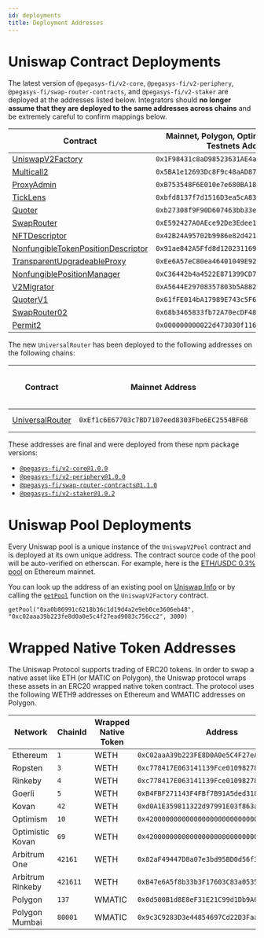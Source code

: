 ```yaml
---
id: deployments
title: Deployment Addresses
---
```


# Uniswap Contract Deployments

The latest version of `@pegasys-fi/v2-core`, `@pegasys-fi/v2-periphery`, `@pegasys-fi/swap-router-contracts`, and `@pegasys-fi/v2-staker` are deployed at the addresses listed below. Integrators should **no longer assume that they are deployed to the same addresses across chains** and be extremely careful to confirm mappings below.

| Contract                                                                                                                                                     | Mainnet, Polygon, Optimism, Arbitrum, Testnets Address | Celo Address                                 |
| ------------------------------------------------------------------------------------------------------------------------------------------------------------ | ------------------------------------------------------ | -------------------------------------------- |
| [UniswapV2Factory](https://github.com/Uniswap/uniswap-v2-core/blob/v1.0.0/contracts/UniswapV2Factory.sol)                                                    | `0x1F98431c8aD98523631AE4a59f267346ea31F984`           | `0xAfE208a311B21f13EF87E33A90049fC17A7acDEc` |
| [Multicall2](https://etherscan.io/address/0x5BA1e12693Dc8F9c48aAD8770482f4739bEeD696#code)                                                                   | `0x5BA1e12693Dc8F9c48aAD8770482f4739bEeD696`           | `0x633987602DE5C4F337e3DbF265303A1080324204` |
| [ProxyAdmin](https://github.com/OpenZeppelin/openzeppelin-contracts/blob/v2.4.1-solc-0.7-2/contracts/proxy/ProxyAdmin.sol)                                   | `0xB753548F6E010e7e680BA186F9Ca1BdAB2E90cf2`           | `0xc1b262Dd7643D4B7cA9e51631bBd900a564BF49A` |
| [TickLens](https://github.com/Uniswap/uniswap-v2-periphery/blob/v1.0.0/contracts/lens/TickLens.sol)                                                          | `0xbfd8137f7d1516D3ea5cA83523914859ec47F573`           | `0x5f115D9113F88e0a0Db1b5033D90D4a9690AcD3D` |
| [Quoter](https://github.com/Uniswap/uniswap-v2-periphery/blob/v1.0.0/contracts/lens/Quoter.sol)                                                              | `0xb27308f9F90D607463bb33eA1BeBb41C27CE5AB6`           | `0x82825d0554fA07f7FC52Ab63c961F330fdEFa8E8` |
| [SwapRouter](https://github.com/Uniswap/uniswap-v2-periphery/blob/v1.0.0/contracts/SwapRouter.sol)                                                           | `0xE592427A0AEce92De3Edee1F18E0157C05861564`           | `0x5615CDAb10dc425a742d643d949a7F474C01abc4` |
| [NFTDescriptor](https://github.com/Uniswap/uniswap-v2-periphery/blob/v1.0.0/contracts/libraries/NFTDescriptor.sol)                                           | `0x42B24A95702b9986e82d421cC3568932790A48Ec`           | `0xa9Fd765d85938D278cb0b108DbE4BF7186831186` |
| [NonfungibleTokenPositionDescriptor](https://github.com/Uniswap/uniswap-v2-periphery/blob/v1.0.0/contracts/NonfungibleTokenPositionDescriptor.sol)           | `0x91ae842A5Ffd8d12023116943e72A606179294f3`           | `0x644023b316bB65175C347DE903B60a756F6dd554` |
| [TransparentUpgradeableProxy](https://github.com/OpenZeppelin/openzeppelin-contracts/blob/v2.4.1-solc-0.7-2/contracts/proxy/TransparentUpgradeableProxy.sol) | `0xEe6A57eC80ea46401049E92587E52f5Ec1c24785`           | `0x505B43c452AA4443e0a6B84bb37771494633Fde9` |
| [NonfungiblePositionManager](https://github.com/Uniswap/uniswap-v2-periphery/blob/v1.0.0/contracts/NonfungiblePositionManager.sol)                           | `0xC36442b4a4522E871399CD717aBDD847Ab11FE88`           | `0x3d79EdAaBC0EaB6F08ED885C05Fc0B014290D95A` |
| [V2Migrator](https://github.com/Uniswap/uniswap-v2-periphery/blob/v1.0.0/contracts/V2Migrator.sol)                                                           | `0xA5644E29708357803b5A882D272c41cC0dF92B34`           | `0x3cFd4d48EDfDCC53D3f173F596f621064614C582` |
| [QuoterV1](https://github.com/Uniswap/v2-periphery/blob/main/contracts/lens/QuoterV1.sol)                                                                    | `0x61fFE014bA17989E743c5F6cB21bF9697530B21e`           | `0x82825d0554fA07f7FC52Ab63c961F330fdEFa8E8` |
| [SwapRouter02](https://github.com/Uniswap/swap-router-contracts/blob/main/contracts/SwapRouter02.sol)                                                        | `0x68b3465833fb72A70ecDF485E0e4C7bD8665Fc45`           | `0x5615CDAb10dc425a742d643d949a7F474C01abc4` |
| [Permit2](https://github.com/Uniswap/permit2)                                                                                                                | `0x000000000022d473030f116ddee9f6b43ac78ba3`           | `0x000000000022d473030f116ddee9f6b43ac78ba3` |

The new `UniversalRouter` has been deployed to the following addresses on the following chains:

| Contract                                                                                               | Mainnet Address                              | Optimism Address                             | Arbitrum Address                             | Polygon Address                              | See other chain addresses here                                                            |
| ------------------------------------------------------------------------------------------------------ | -------------------------------------------- | -------------------------------------------- | -------------------------------------------- | -------------------------------------------- | ----------------------------------------------------------------------------------------- |
| [UniversalRouter](https://github.com/Uniswap/universal-router/blob/main/contracts/UniversalRouter.sol) | `0xEf1c6E67703c7BD7107eed8303Fbe6EC2554BF6B` | `0xb555edF5dcF85f42cEeF1f3630a52A108E55A654` | `0x4C60051384bd2d3C01bfc845Cf5F4b44bcbE9de5` | `0x4C60051384bd2d3C01bfc845Cf5F4b44bcbE9de5` | [Other addresses](https://github.com/Uniswap/universal-router/tree/main/deploy-addresses) |

These addresses are final and were deployed from these npm package versions:

- [`@pegasys-fi/v2-core@1.0.0`](https://github.com/Uniswap/uniswap-v2-core/tree/v1.0.0)
- [`@pegasys-fi/v2-periphery@1.0.0`](https://github.com/Uniswap/uniswap-v2-periphery/tree/v1.0.0)
- [`@pegasys-fi/swap-router-contracts@1.1.0`](https://github.com/Uniswap/swap-router-contracts/tree/v1.1.0)
- [`@pegasys-fi/v2-staker@1.0.2`](https://github.com/Uniswap/v2-staker/tree/v1.0.2)

# Uniswap Pool Deployments

Every Uniswap pool is a unique instance of the `UniswapV2Pool` contract and is deployed at its own unique address. The contract source code of the pool will be auto-verified on etherscan. For example, here is the [ETH/USDC 0.3% pool](https://etherscan.io/address/0x8ad599c3a0ff1de082011efddc58f1908eb6e6d8) on Ethereum mainnet.

You can look up the address of an existing pool on [Uniswap Info](https://info.uniswap.org/#/) or by calling the [`getPool`](../reference/core/interfaces/IUniswapV2Factory.md#getpool) function on the `UniswapV2Factory` contract.

```solidity
getPool("0xa0b86991c6218b36c1d19d4a2e9eb0ce3606eb48", "0xc02aaa39b223fe8d0a0e5c4f27ead9083c756cc2", 3000)
```

# Wrapped Native Token Addresses

The Uniswap Protocol supports trading of ERC20 tokens. In order to swap a native asset like ETH (or MATIC on Polygon), the Uniswap protocol wraps these assets in an ERC20 wrapped native token contract. The protocol uses the following WETH9 addresses on Ethereum and WMATIC addresses on Polygon.

| Network          | ChainId  | Wrapped Native Token | Address                                      |
| ---------------- | -------- | --------------------- | -------------------------------------------- |
| Ethereum         | `1`      | WETH                  | `0xC02aaA39b223FE8D0A0e5C4F27eAD9083C756Cc2` |
| Ropsten          | `3`      | WETH                  | `0xc778417E063141139Fce010982780140Aa0cD5Ab` |
| Rinkeby          | `4`      | WETH                  | `0xc778417E063141139Fce010982780140Aa0cD5Ab` |
| Goerli           | `5`      | WETH                  | `0xB4FBF271143F4FBf7B91A5ded31805e42b2208d6` |
| Kovan            | `42`     | WETH                  | `0xd0A1E359811322d97991E03f863a0C30C2cF029C` |
| Optimism         | `10`     | WETH                  | `0x4200000000000000000000000000000000000006` |
| Optimistic Kovan | `69`     | WETH                  | `0x4200000000000000000000000000000000000006` |
| Arbitrum One     | `42161`  | WETH                  | `0x82aF49447D8a07e3bd95BD0d56f35241523fBab1` |
| Arbitrum Rinkeby | `421611` | WETH                  | `0xB47e6A5f8b33b3F17603C83a0535A9dcD7E32681` |
| Polygon          | `137`    | WMATIC                | `0x0d500B1d8E8eF31E21C99d1Db9A6444d3ADf1270` |
| Polygon Mumbai   | `80001`  | WMATIC                | `0x9c3C9283D3e44854697Cd22D3Faa240Cfb032889` |
